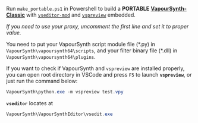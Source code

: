 Run `make_portable.ps1` in Powershell to build a **PORTABLE** [**VapourSynth-Classic**](https://github.com/AmusementClub/vapoursynth-classic) with [`vseditor-mod`](https://github.com/YomikoR/VapourSynth-Editor) and [`vspreview`](https://github.com/AkarinVS/vapoursynth-preview) embedded.

*If you need to use your proxy, uncomment the first line and set it to proper value.*

You need to put your VapourSynth script module file (\*.py) in `VapourSynth\vapoursynth64\scripts`, and your filter binary file (\*.dll) in `VapourSynth\vapoursynth64\plugins`.

If you want to check if VapourSynth and `vspreview` are installed properly, you can open root directory in VSCode and press `F5` to launch **`vspreview`**, or just run the command  below:
```powershell
VapourSynth\python.exe -m vspreview test.vpy
```

**`vseditor`** locates at
```powershell
VapourSynth\VapourSynthEditor\vsedit.exe
```